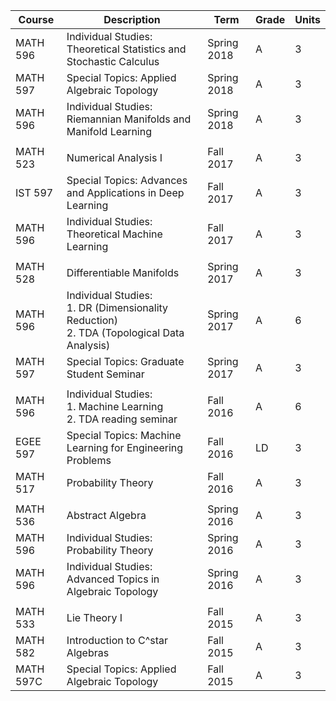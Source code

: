 | Course    | Description                                                                             | Term        | Grade | Units |
|-----------|-----------------------------------------------------------------------------------------|-------------|-------|-------|
| MATH 596  | Individual Studies: Theoretical Statistics and Stochastic Calculus                      | Spring 2018 | A     | 3     |
| MATH 597  | Special Topics: Applied Algebraic Topology                                              | Spring 2018 | A     | 3     |
| MATH 596  | Individual Studies: Riemannian Manifolds and Manifold Learning                          | Spring 2018 | A     | 3     |
|           |                                                                                         |             |       |       |
| MATH 523  | Numerical Analysis I                                                                    | Fall 2017   | A     | 3     |
| IST 597   | Special Topics: Advances and Applications in Deep Learning                              | Fall 2017   | A     | 3     |
| MATH 596  | Individual Studies: Theoretical Machine Learning                                        | Fall 2017   | A     | 3     |
|           |                                                                                         |             |       |       |
| MATH 528  | Differentiable Manifolds                                                                | Spring 2017 | A     | 3     |
| MATH 596  | Individual Studies: <br> 1. DR (Dimensionality Reduction) <br> 2. TDA (Topological Data Analysis) | Spring 2017 | A     | 6     |
| MATH 597  | Special Topics: Graduate Student Seminar                                                | Spring 2017 | A     | 3     |
|           |                                                                                         |             |       |       |
| MATH 596  | Individual Studies: <br>1. Machine Learning <br>2. TDA reading seminar                  | Fall 2016   | A     | 6     |
| EGEE 597  | Special Topics: Machine Learning for Engineering Problems                               | Fall 2016   | LD    | 3     |
| MATH 517  | Probability Theory                                                                      | Fall 2016   | A     | 3     |
|           |                                                                                         |             |       |       |
| MATH 536  | Abstract Algebra                                                                        | Spring 2016 | A     | 3     |
| MATH 596  | Individual Studies: Probability Theory                                                  | Spring 2016 | A     | 3     |
| MATH 596  | Individual Studies: Advanced Topics in Algebraic Topology                               | Spring 2016 | A     | 3     |
|           |                                                                                         |             |       |       |
| MATH 533  | Lie Theory I                                                                            | Fall 2015   | A     | 3     |
| MATH 582  | Introduction to C^star Algebras                                                          | Fall 2015   | A     | 3     | 
| MATH 597C | Special Topics: Applied Algebraic Topology                                              | Fall 2015   | A     | 3     |
